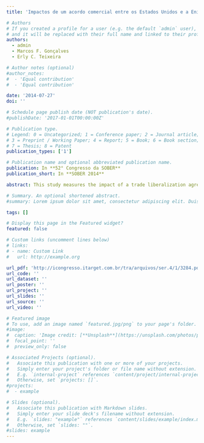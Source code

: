 ```yaml
---
title: 'Impactos de um acordo comercial entre os Estados Unidos e a Enião Europeia nos produtos do agronegócio brasileiro'

# Authors
# If you created a profile for a user (e.g. the default `admin` user), write the username (folder name) here
# and it will be replaced with their full name and linked to their profile.
authors:
  - admin
  - Marcos F. Gonçalves
  - Erly C. Teixeira

# Author notes (optional)
#author_notes:
#  - 'Equal contribution'
#  - 'Equal contribution'

date: '2014-07-27'
doi: ''

# Schedule page publish date (NOT publication's date).
#publishDate: '2017-01-01T00:00:00Z'

# Publication type.
# Legend: 0 = Uncategorized; 1 = Conference paper; 2 = Journal article;
# 3 = Preprint / Working Paper; 4 = Report; 5 = Book; 6 = Book section;
# 7 = Thesis; 8 = Patent
publication_types: ['1']

# Publication name and optional abbreviated publication name.
publication: In **52° Congresso da SOBER**
publication_short: In **SOBER 2014**

abstract: This study measures the impact of a trade liberalization agreement between the United States and European Union on Brazilian agribusiness products. It uses an applied general equilibrium model (PAEG). The results show an increase in welfare in the regions involved in the agreement, $11 and $6 billion, respectively. However, Brazil loses $0.06 billion in welfare. There is a decrease of 0.25% on exports of these sectors and an increase in imports of only 0.01275%. Soybean and oilseed industry are the only sector with a positive response in production and in international trade flow.

# Summary. An optional shortened abstract.
#summary: Lorem ipsum dolor sit amet, consectetur adipiscing elit. Duis posuere tellus ac convallis placerat. Proin tincidunt magna sed ex sollicitudin condimentum.

tags: []

# Display this page in the Featured widget?
featured: false

# Custom links (uncomment lines below)
# links:
# - name: Custom Link
#   url: http://example.org

url_pdf: 'http://icongresso.itarget.com.br/tra/arquivos/ser.4/1/3284.pdf'
url_code: ''
url_dataset: ''
url_poster: ''
url_project: ''
url_slides: ''
url_source: ''
url_video: ''

# Featured image
# To use, add an image named `featured.jpg/png` to your page's folder.
#image:
#  caption: 'Image credit: [**Unsplash**](https://unsplash.com/photos/pLCdAaMFLTE)'
#  focal_point: ''
#  preview_only: false

# Associated Projects (optional).
#   Associate this publication with one or more of your projects.
#   Simply enter your project's folder or file name without extension.
#   E.g. `internal-project` references `content/project/internal-project/index.md`.
#   Otherwise, set `projects: []`.
#projects:
#  - example

# Slides (optional).
#   Associate this publication with Markdown slides.
#   Simply enter your slide deck's filename without extension.
#   E.g. `slides: "example"` references `content/slides/example/index.md`.
#   Otherwise, set `slides: ""`.
#slides: example
---
```

